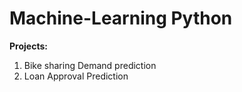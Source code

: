 # Machine-Learning Python


**Projects:** 
1. Bike sharing Demand prediction
2. Loan Approval Prediction


   
